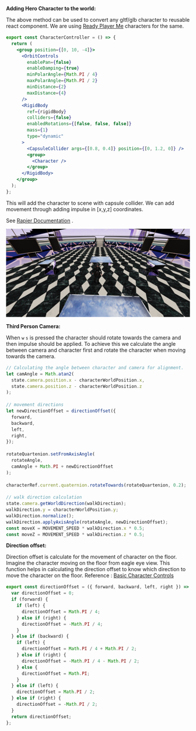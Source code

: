**Adding Hero Character to the world:**

The above method can be used to convert any gltf/glb character to reusable react component. We are using [Ready Player Me](https://readyplayer.me/) characters for the same.

```jsx
export const CharacterController = () => {
  return (
    <group position={[0, 10, -4]}>
      <OrbitControls
        enablePan={false}
        enableDamping={true}
        minPolarAngle={Math.PI / 4}
        maxPolarAngle={Math.PI / 2}
        minDistance={2}
        maxDistance={4}
      />
      <RigidBody
        ref={rigidBody}
        colliders={false}
        enabledRotations={[false, false, false]}
        mass={1}
        type="dynamic"
      >
        <CapsuleCollider args={[0.8, 0.4]} position={[0, 1.2, 0]} />
        <group>
          <Character />
        </group>
      </RigidBody>
    </group>
  );
};
```

This will add the character to scene with capsule collider. We can add movement through adding impulse in [x,y,z] coordinates.

See [Rapier Documentation](https://github.com/pmndrs/react-three-rapier#the-rigidbody-component) .

![movement.png](/public/readme/movement.png)

**Third Person Camera:**

When `w` `s` is pressed the character should rotate towards the camera and then impulse should be applied. To achieve this we calculate the angle between camera and character first and rotate the character when moving towards the camera.

```jsx
// Calculating the angle between character and camera for alignment.
let camAngle = Math.atan2(
  state.camera.position.x - characterWorldPosition.x,
  state.camera.position.z - characterWorldPosition.z
);

// movement directions
let newDirectionOffset = directionOffset({
  forward,
  backward,
  left,
  right,
});

rotateQuartenion.setFromAxisAngle(
  rotateAngle,
  camAngle + Math.PI + newDirectionOffset
);

characterRef.current.quaternion.rotateTowards(rotateQuartenion, 0.2);

// walk direction calculation
state.camera.getWorldDirection(walkDirection);
walkDirection.y = characterWorldPosition.y;
walkDirection.normalize();
walkDirection.applyAxisAngle(rotateAngle, newDirectionOffset);
const moveX = MOVEMENT_SPEED * walkDirection.x * 0.5;
const moveZ = MOVEMENT_SPEED * walkDirection.z * 0.5;
```

**Direction offset:**

Direction offset is calculate for the movement of character on the floor. Imagine the character moving on the floor from eagle eye view. This function helps in calculating the direction offset to know which direction to move the character on the floor.
Reference : [Basic Character Controls](https://www.youtube.com/watch?v=C3s0UHpwlf8)

```jsx
export const directionOffset = ({ forward, backward, left, right }) => {
  var directionOffset = 0;
  if (forward) {
    if (left) {
      directionOffset = Math.PI / 4;
    } else if (right) {
      directionOffset = -Math.PI / 4;
    }
  } else if (backward) {
    if (left) {
      directionOffset = Math.PI / 4 + Math.PI / 2;
    } else if (right) {
      directionOffset = -Math.PI / 4 - Math.PI / 2;
    } else {
      directionOffset = Math.PI;
    }
  } else if (left) {
    directionOffset = Math.PI / 2;
  } else if (right) {
    directionOffset = -Math.PI / 2;
  }
  return directionOffset;
};
```
